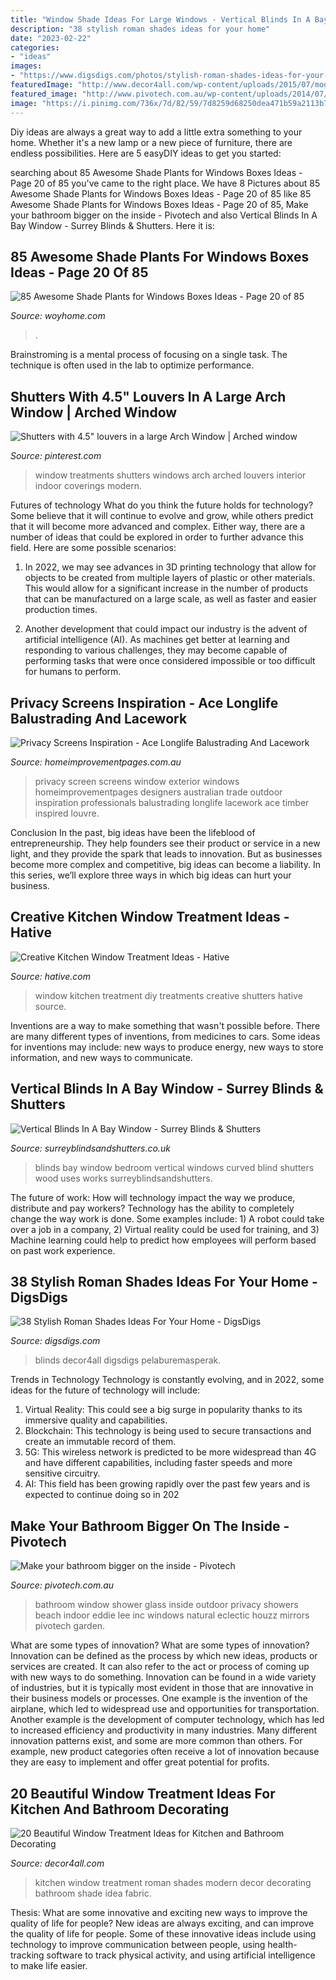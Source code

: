 ```yaml
---
title: "Window Shade Ideas For Large Windows - Vertical Blinds In A Bay Window"
description: "38 stylish roman shades ideas for your home"
date: "2023-02-22"
categories:
- "ideas"
images:
- "https://www.digsdigs.com/photos/stylish-roman-shades-ideas-for-your-home-27.jpg"
featuredImage: "http://www.decor4all.com/wp-content/uploads/2015/07/modern-kitchen-decor-roman-shades-window-treatment-ideas-4.jpg"
featured_image: "http://www.pivotech.com.au/wp-content/uploads/2014/07/eclectic-bathroom-with-big-window-ideas.jpg"
image: "https://i.pinimg.com/736x/7d/82/59/7d8259d68250dea471b59a2113b7b27d.jpg"
---
```



Diy ideas are always a great way to add a little extra something to your home. Whether it's a new lamp or a new piece of furniture, there are endless possibilities. Here are 5 easyDIY ideas to get you started: 

	

		
searching about 85 Awesome Shade Plants for Windows Boxes Ideas - Page 20 of 85 you've came to the right place. We have 8 Pictures about 85 Awesome Shade Plants for Windows Boxes Ideas - Page 20 of 85 like 85 Awesome Shade Plants for Windows Boxes Ideas - Page 20 of 85, Make your bathroom bigger on the inside - Pivotech and also Vertical Blinds In A Bay Window - Surrey Blinds &amp; Shutters. Here it is:
		
    
## 85 Awesome Shade Plants For Windows Boxes Ideas - Page 20 Of 85

<img loading=lazy src="http://woyhome.com/wp-content/uploads/2018/06/Awesome-Shade-Plants-for-Windows-Boxes-Ideas-66.jpg" onerror="this.onerror=null;this.src='https://tse2.mm.bing.net/th?id=OIP.4geRTe1yjVMVBzAQ6Q4D0QHaLH&amp;pid=15.1';" alt="85 Awesome Shade Plants for Windows Boxes Ideas - Page 20 of 85">

_Source: woyhome.com_

>. 

	

Brainstroming is a mental process of focusing on a single task. The technique is often used in the lab to optimize performance.

    
## Shutters With 4.5&quot; Louvers In A Large Arch Window | Arched Window

<img loading=lazy src="https://i.pinimg.com/736x/7d/82/59/7d8259d68250dea471b59a2113b7b27d.jpg" onerror="this.onerror=null;this.src='https://tse1.mm.bing.net/th?id=OIP.ddxgbyVIelLSXERS3dNatwHaKB&amp;pid=15.1';" alt="Shutters with 4.5&quot; louvers in a large Arch Window | Arched window">

_Source: pinterest.com_

>window treatments shutters windows arch arched louvers interior indoor coverings modern. 

	

Futures of technology
What do you think the future holds for technology? Some believe that it will continue to evolve and grow, while others predict that it will become more advanced and complex. Either way, there are a number of ideas that could be explored in order to further advance this field. Here are some possible scenarios:
1) In 2022, we may see advances in 3D printing technology that allow for objects to be created from multiple layers of plastic or other materials. This would allow for a significant increase in the number of products that can be manufactured on a large scale, as well as faster and easier production times.

2) Another development that could impact our industry is the advent of artificial intelligence (AI). As machines get better at learning and responding to various challenges, they may become capable of performing tasks that were once considered impossible or too difficult for humans to perform.

    
## Privacy Screens Inspiration - Ace Longlife Balustrading And Lacework

<img loading=lazy src="https://mediacache.homeimprovementpages.com.au/creative/galleries/440001_445000/440156/original_images/235314.jpg" onerror="this.onerror=null;this.src='https://tse2.mm.bing.net/th?id=OIP.qX6S-N6zn_m8kWTTdN086QHaJ4&amp;pid=15.1';" alt="Privacy Screens Inspiration - Ace Longlife Balustrading And Lacework">

_Source: homeimprovementpages.com.au_

>privacy screen screens window exterior windows homeimprovementpages designers australian trade outdoor inspiration professionals balustrading longlife lacework ace timber inspired louvre. 

	

Conclusion
In the past, big ideas have been the lifeblood of entrepreneurship. They help founders see their product or service in a new light, and they provide the spark that leads to innovation. But as businesses become more complex and competitive, big ideas can become a liability. In this series, we’ll explore three ways in which big ideas can hurt your business.

    
## Creative Kitchen Window Treatment Ideas - Hative

<img loading=lazy src="https://hative.com/wp-content/uploads/2015/02/kitchen-window-treatments/10-kitchen-window-treatments.jpg" onerror="this.onerror=null;this.src='https://tse4.mm.bing.net/th?id=OIP.Py8D1PO3NxfA8QIhhx4lWwHaLH&amp;pid=15.1';" alt="Creative Kitchen Window Treatment Ideas - Hative">

_Source: hative.com_

>window kitchen treatment diy treatments creative shutters hative source. 

	

Inventions are a way to make something that wasn't possible before. There are many different types of inventions, from medicines to cars. Some ideas for inventions may include: new ways to produce energy, new ways to store information, and new ways to communicate.

    
## Vertical Blinds In A Bay Window - Surrey Blinds &amp; Shutters

<img loading=lazy src="https://surreyblindsandshutters.co.uk/content/uploads/2012/10/Bay-Window-Bedroom-Vertical-Blinds.jpg" onerror="this.onerror=null;this.src='https://tse1.mm.bing.net/th?id=OIP.syk5mpBnuOojSADrUAeSdgHaEo&amp;pid=15.1';" alt="Vertical Blinds In A Bay Window - Surrey Blinds &amp; Shutters">

_Source: surreyblindsandshutters.co.uk_

>blinds bay window bedroom vertical windows curved blind shutters wood uses works surreyblindsandshutters. 

	

The future of work: How will technology impact the way we produce, distribute and pay workers?
Technology has the ability to completely change the way work is done. Some examples include: 1) A robot could take over a job in a company, 2) Virtual reality could be used for training, and 3) Machine learning could help to predict how employees will perform based on past work experience.

    
## 38 Stylish Roman Shades Ideas For Your Home - DigsDigs

<img loading=lazy src="https://www.digsdigs.com/photos/stylish-roman-shades-ideas-for-your-home-27.jpg" onerror="this.onerror=null;this.src='https://tse3.mm.bing.net/th?id=OIP.4xX12c3TWLiIDpB6uCoK0wHaLH&amp;pid=15.1';" alt="38 Stylish Roman Shades Ideas For Your Home - DigsDigs">

_Source: digsdigs.com_

>blinds decor4all digsdigs pelaburemasperak. 

	

Trends in Technology
Technology is constantly evolving, and in 2022, some ideas for the future of technology will include: 
1. Virtual Reality: This could see a big surge in popularity thanks to its immersive quality and capabilities. 
2. Blockchain: This technology is being used to secure transactions and create an immutable record of them. 
3. 5G: This wireless network is predicted to be more widespread than 4G and have different capabilities, including faster speeds and more sensitive circuitry. 
4. AI: This field has been growing rapidly over the past few years and is expected to continue doing so in 202
    
## Make Your Bathroom Bigger On The Inside - Pivotech

<img loading=lazy src="http://www.pivotech.com.au/wp-content/uploads/2014/07/eclectic-bathroom-with-big-window-ideas.jpg" onerror="this.onerror=null;this.src='https://tse3.mm.bing.net/th?id=OIP.fcjqBDnibuNm9G4hCUShIwHaLH&amp;pid=15.1';" alt="Make your bathroom bigger on the inside - Pivotech">

_Source: pivotech.com.au_

>bathroom window shower glass inside outdoor privacy showers beach indoor eddie lee inc windows natural eclectic houzz mirrors pivotech garden. 

	

What are some types of innovation?
What are some types of innovation? Innovation can be defined as the process by which new ideas, products or services are created. It can also refer to the act or process of coming up with new ways to do something. 
Innovation can be found in a wide variety of industries, but it is typically most evident in those that are innovative in their business models or processes. One example is the invention of the airplane, which led to widespread use and opportunities for transportation. Another example is the development of computer technology, which has led to increased efficiency and productivity in many industries. 
Many different innovation patterns exist, and some are more common than others. For example, new product categories often receive a lot of innovation because they are easy to implement and offer great potential for profits.

    
## 20 Beautiful Window Treatment Ideas For Kitchen And Bathroom Decorating

<img loading=lazy src="http://www.decor4all.com/wp-content/uploads/2015/07/modern-kitchen-decor-roman-shades-window-treatment-ideas-4.jpg" onerror="this.onerror=null;this.src='https://tse1.mm.bing.net/th?id=OIP.s0mz2bCdMcStkUUikV9rYAAAAA&amp;pid=15.1';" alt="20 Beautiful Window Treatment Ideas for Kitchen and Bathroom Decorating">

_Source: decor4all.com_

>kitchen window treatment roman shades modern decor decorating bathroom shade idea fabric. 

	

Thesis: What are some innovative and exciting new ways to improve the quality of life for people?
New ideas are always exciting, and can improve the quality of life for people. Some of these innovative ideas include using technology to improve communication between people, using health-tracking software to track physical activity, and using artificial intelligence to make life easier.

